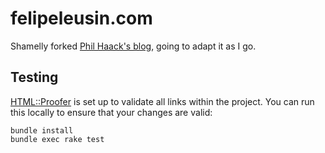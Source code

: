 # felipeleusin.com

Shamelly forked [Phil Haack's blog](http://haacked.com), going to adapt it as I go.

## Testing

[HTML::Proofer](https://github.com/gjtorikian/html-proofer) is set up to validate all links within the project.  You can run this locally to ensure that your changes are valid:

```shell
bundle install
bundle exec rake test
```
